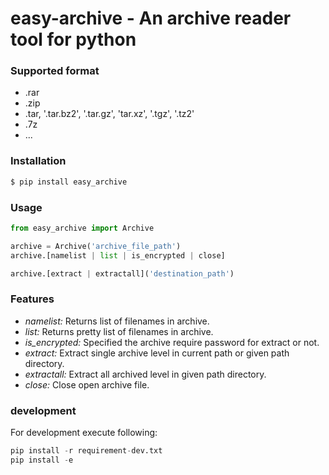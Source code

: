 # easy-archive - An archive reader tool for python


### Supported format
- .rar
- .zip
- .tar, '.tar.bz2', '.tar.gz', 'tar.xz', '.tgz', '.tz2'
- .7z
- ...


### Installation 

```python
$ pip install easy_archive
```

### Usage

```python
from easy_archive import Archive

archive = Archive('archive_file_path')
archive.[namelist | list | is_encrypted | close]

archive.[extract | extractall]('destination_path')
```

### Features
- *namelist:* Returns list of filenames in archive.
- *list:* Returns pretty list of filenames in archive. 
- *is_encrypted:* Specified the archive require password for extract or not.
- *extract:* Extract single archive level in current path or given path
    directory.
- *extractall:* Extract all archived level in given path directory.
- *close:* Close open archive file.


### development
For development execute following:

```python
pip install -r requirement-dev.txt
pip install -e 
```

